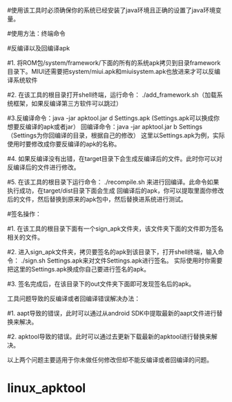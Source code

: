 
#使用该工具时必须确保你的系统已经安装了java环境且正确的设置了java环境变量。


#使用方法：终端命令

#反编译以及回编译apk

#1. 将ROM包/system/framework/下面的所有的系统apk拷贝到目录framework目录下。MIUI还需要把system/miui.apk和miuisystem.apk也放进来才可以反编译系统软件

#2. 在该工具的根目录打开shell终端，运行命令： ./add_framework.sh（加载系统框架，如果反编译第三方软件可以跳过）

#3.反编译命令：java -jar apktool.jar d Settings.apk    (Settings.apk可以换成你想要反编译的apk或者jar）
回编译命令：java -jar apktool.jar b Settings          （Settings为你回编译的目录，根据自己的修改）
这里以Settings.apk为例，实际使用时要修改成你要反编译的apk的名称。

#4. 如果反编译没有出错，在target目录下会生成反编译后的文件。此时你可以对反编译后的文件进行修改。

#5. 在该工具的根目录下运行命令： ./recompile.sh 来进行回编译。此命令如果执行成功，在target/dist目录下面会生成
   回编译后的apk，你可以提取里面你修改后的文件，然后替换到原来的apk包中，然后替换进系统进行测试。



#签名操作：

#1. 在该工具的根目录下面有一个sign_apk文件夹，该文件夹下面的文件即为签名相关的文件。

#2. 进入sign_apk文件夹，拷贝要签名的apk到该目录下，打开shell终端，输入命令： ./sign.sh  Settings.apk来对文件Settings.apk进行签名。
   实际使用时你需要把这里的Settings.apk换成你自己要进行签名的apk。

#3. 签名完成后，在该目录下的out文件夹下面即可发现签名后的apk。


工具问题导致的反编译或者回编译错误解决办法：

#1. aapt导致的错误，此时可以通过从android SDK中提取最新的aapt文件进行替换来解决。

#2. apktool导致的错误。此时可以通过去更新下载最新的apktool进行替换来解决。

以上两个问题主要适用于你未做任何修改但却不能反编译或者回编译的问题。
# linux_apktool
